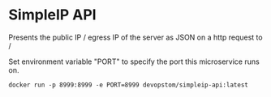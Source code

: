 SimpleIP API
============

Presents the public IP / egress IP of the server as JSON on a http request to / 

Set environment variable "PORT" to specify the port this microservice runs on. 

`docker run -p 8999:8999 -e PORT=8999 devopstom/simpleip-api:latest`